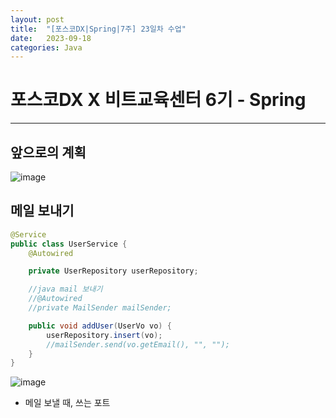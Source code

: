 ```yaml
---
layout: post
title:  "[포스코DX|Spring|7주] 23일차 수업"
date:   2023-09-18
categories: Java
---
```


# 포스코DX X 비트교육센터 6기 - Spring

---

## 앞으로의 계획

![image](https://github.com/talkingOrange/talkingOrange.github.io/assets/88815795/a93a1755-47d1-4df8-a433-195903e3ce6e)

## 메일 보내기

```java
@Service
public class UserService {
	@Autowired

	private UserRepository userRepository;

	//java mail 보내기
	//@Autowired
	//private MailSender mailSender;

	public void addUser(UserVo vo) {
		userRepository.insert(vo);
		//mailSender.send(vo.getEmail(), "", "");
	}
}
```

![image](https://github.com/talkingOrange/talkingOrange.github.io/assets/88815795/a972af3c-6262-4345-913c-39d7986cbe61)

- 메일 보낼 때, 쓰는 포트

